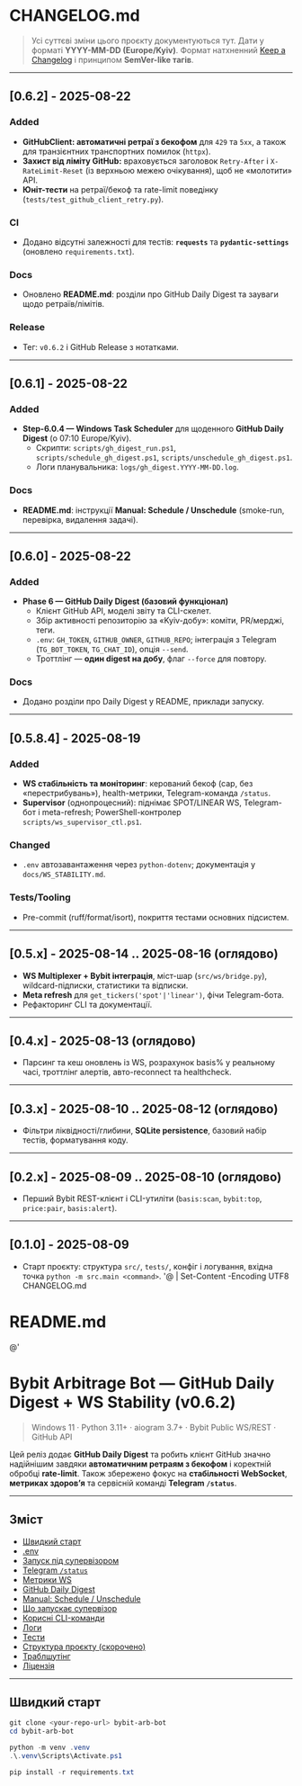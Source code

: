 # CHANGELOG.md

> Усі суттєві зміни цього проєкту документуються тут. Дати у форматі **YYYY-MM-DD (Europe/Kyiv)**.
> Формат натхненний [Keep a Changelog](https://keepachangelog.com/) і принципом **SemVer-like тагів**.

---

## [0.6.2] - 2025-08-22
### Added
- **GitHubClient: автоматичні ретраї з бекофом** для `429` та `5xx`, а також для транзієнтних транспортних помилок (`httpx`).
- **Захист від ліміту GitHub:** враховується заголовок `Retry-After` і `X-RateLimit-Reset` (із верхньою межею очікування), щоб не «молотити» API.
- **Юніт-тести** на ретраї/бекоф та rate-limit поведінку (`tests/test_github_client_retry.py`).

### CI
- Додано відсутні залежності для тестів: **`requests`** та **`pydantic-settings`** (оновлено `requirements.txt`).

### Docs
- Оновлено **README.md**: розділи про GitHub Daily Digest та зауваги щодо ретраїв/лімітів.

### Release
- Тег: `v0.6.2` і GitHub Release з нотатками.

---

## [0.6.1] - 2025-08-22
### Added
- **Step-6.0.4 — Windows Task Scheduler** для щоденного **GitHub Daily Digest** (о 07:10 Europe/Kyiv).
  - Скрипти: `scripts/gh_digest_run.ps1`, `scripts/schedule_gh_digest.ps1`, `scripts/unschedule_gh_digest.ps1`.
  - Логи планувальника: `logs/gh_digest.YYYY-MM-DD.log`.
### Docs
- **README.md**: інструкції **Manual: Schedule / Unschedule** (smoke-run, перевірка, видалення задачі).

---

## [0.6.0] - 2025-08-22
### Added
- **Phase 6 — GitHub Daily Digest (базовий функціонал)**
  - Клієнт GitHub API, моделі звіту та CLI-скелет.
  - Збір активності репозиторію за «Kyiv-добу»: коміти, PR/мерджі, теги.
  - `.env`: `GH_TOKEN`, `GITHUB_OWNER`, `GITHUB_REPO`; інтеграція з Telegram (`TG_BOT_TOKEN`, `TG_CHAT_ID`), опція `--send`.
  - Троттлінг — **один digest на добу**, флаг `--force` для повтору.
### Docs
- Додано розділи про Daily Digest у README, приклади запуску.

---

## [0.5.8.4] - 2025-08-19
### Added
- **WS стабільність та моніторинг**: керований бекоф (cap, без «перестрибувань»), health-метрики, Telegram-команда `/status`.
- **Supervisor** (однопроцесний): піднімає SPOT/LINEAR WS, Telegram-бот і meta-refresh; PowerShell-контролер `scripts/ws_supervisor_ctl.ps1`.
### Changed
- `.env` автозавантаження через `python-dotenv`; документація у `docs/WS_STABILITY.md`.
### Tests/Tooling
- Pre-commit (ruff/format/isort), покриття тестами основних підсистем.

---

## [0.5.x] - 2025-08-14 .. 2025-08-16 (оглядово)
- **WS Multiplexer + Bybit інтеграція**, міст-шар (`src/ws/bridge.py`), wildcard-підписки, статистики та відписки.
- **Meta refresh** для `get_tickers('spot'|'linear')`, фічи Telegram-бота.
- Рефакторинг CLI та документації.

---

## [0.4.x] - 2025-08-13 (оглядово)
- Парсинг та кеш оновлень із WS, розрахунок basis% у реальному часі, троттлінг алертів, авто-reconnect та healthcheck.

---

## [0.3.x] - 2025-08-10 .. 2025-08-12 (оглядово)
- Фільтри ліквідності/глибини, **SQLite persistence**, базовий набір тестів, форматування коду.

---

## [0.2.x] - 2025-08-09 .. 2025-08-10 (оглядово)
- Перший Bybit REST-клієнт і CLI-утиліти (`basis:scan`, `bybit:top`, `price:pair`, `basis:alert`).

---

## [0.1.0] - 2025-08-09
- Старт проєкту: структура `src/`, `tests/`, конфіг і логування, вхідна точка `python -m src.main <command>`.
'@ | Set-Content -Encoding UTF8 CHANGELOG.md

# README.md
@'
# Bybit Arbitrage Bot — GitHub Daily Digest + WS Stability (v0.6.2)

> Windows 11 · Python 3.11+ · aiogram 3.7+ · Bybit Public WS/REST · GitHub API

Цей реліз додає **GitHub Daily Digest** та робить клієнт GitHub значно надійнішим завдяки **автоматичним ретраям з бекофом** і коректній обробці **rate-limit**. Також збережено фокус на **стабільності WebSocket**, **метриках здоровʼя** та сервісній команді **Telegram `/status`**.

---

## Зміст
- [Швидкий старт](#швидкий-старт)
- [.env](#env)
- [Запуск під супервізором](#запуск-під-супервізором)
- [Telegram `/status`](#telegram-status)
- [Метрики WS](#метрики-ws)
- [GitHub Daily Digest](#github-daily-digest)
- [Manual: Schedule / Unschedule](#manual-schedule--unschedule)
- [Що запускає супервізор](#що-запускає-супервізор)
- [Корисні CLI-команди](#корисні-cli-команди)
- [Логи](#логи)
- [Тести](#тести)
- [Структура проєкту (скорочено)](#структура-проєкту-скорочено)
- [Траблшутінг](#траблшутінг)
- [Ліцензія](#ліцензія)

---

## Швидкий старт

```powershell
git clone <your-repo-url> bybit-arb-bot
cd bybit-arb-bot

python -m venv .venv
.\.venv\Scripts\Activate.ps1

pip install -r requirements.txt

